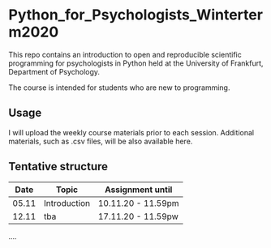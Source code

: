 # Python_for_Psychologists_Winterterm2020

This repo contains an introduction to open and reproducible scientific programming for psychologists in Python held at the University of Frankfurt, Department of Psychology.

The course is intended for students who are new to programming. 

## Usage

I will upload the weekly course materials prior to each session. Additional materials, such as .csv files, will be also available here. 


## Tentative structure 

| Date   | Topic                 |  Assignment until |
| -------| ----------------------|-------------------|
| 05.11  | Introduction          | 10.11.20 - 11.59pm |
| 12.11  | tba                   | 17.11.20 - 11.59pw  |
....
